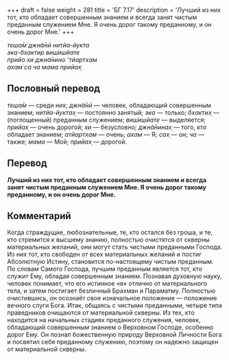 +++
draft = false
weight = 281
title = 'БГ 7.17'
description = 'Лучший из них тот, кто обладает совершенным знанием и всегда занят чистым преданным служением Мне. Я очень дорог такому преданному, и он очень дорог Мне.'
+++

_теша̄м̇ джн̃а̄нӣ нитйа-йукта  
эка-бхактир виш́ишйате  
прийо хи джн̃а̄нино ’тйартхам  
ахам̇ са ча мама прийах̣_

## Пословный перевод

_теша̄м_ — среди них; _джн̃а̄нӣ_ — человек, обладающий совершенным знанием; _нитйа_\-_йуктах̣_ — постоянно занятый; _эка_ — только; _бхактих̣_ — (поглощенный) преданным служением; _виш́ишйате_ — выделяется; _прийах̣_ — очень дорогой; _хи_ — безусловно; _джн̃а̄нинах̣_ — того, кто обладает знанием; _атйартхам_ — очень; _ахам_ — Я; _сах̣_ — он; _ча_ — также; _мама_ — Мой; _прийах̣_ — дорогой.

## Перевод

**Лучший из них тот, кто обладает совершенным знанием и всегда занят чистым преданным служением Мне. Я очень дорог такому преданному, и он очень дорог Мне.**

## Комментарий

Когда страждущие, любознательные, те, кто остался без гроша, и те, кто стремится к высшему знанию, полностью очистятся от скверны материальных желаний, они могут стать чистыми преданными Господа. Из них тот, кто свободен от всех материальных желаний и постиг Абсолютную Истину, становится по-настоящему чистым преданным. По словам Самого Господа, лучшим преданным является тот, кто служит Ему, обладая совершенным знанием. Познавая духовную науку, человек понимает, что его истинное «я» отлично от материального тела, и затем постигает безличный Брахман и Параматму. Полностью очистившись, он осознаёт свое изначальное положение — положение вечного слуги Бога. Итак, общаясь с чистыми преданными, четыре типа праведников очищаются от материальной скверны. Из тех, кто находится на начальных стадиях преданного служения, человек, обладающий совершенным знанием о Верховном Господе, особенно дорог Ему. Он познал божественную природу Верховной Личности Бога и посвятил себя преданному служению, поэтому он надежно защищен от материальной скверны.

